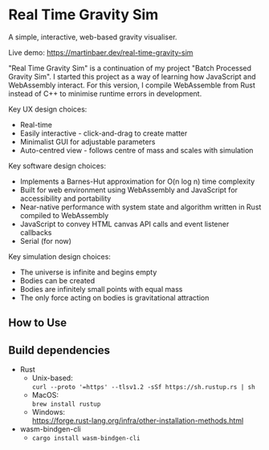 # Real Time Gravity Sim

A simple, interactive, web-based gravity visualiser. 

Live demo: https://martinbaer.dev/real-time-gravity-sim

"Real Time Gravity Sim" is a continuation of my project "Batch Processed Gravity Sim". I started this project as a way of learning how JavaScript and WebAssembly interact. For this version, I compile WebAssemble from Rust instead of C++ to minimise runtime errors in development.

Key UX design choices:
* Real-time
* Easily interactive - click-and-drag to create matter
* Minimalist GUI for adjustable parameters
* Auto-centred view - follows centre of mass and scales with simulation

Key software design choices:
* Implements a Barnes-Hut approximation for O(n log n) time complexity
* Built for web environment using WebAssembly and JavaScript for accessibility and portability
* Near-native performance with system state and algorithm written in Rust compiled to WebAssembly
* JavaScript to convey HTML canvas API calls and event listener callbacks
* Serial (for now)

Key simulation design choices:
* The universe is infinite and begins empty
* Bodies can be created
* Bodies are infinitely small points with equal mass
* The only force acting on bodies is gravitational attraction


## How to Use

## Build dependencies

* Rust
	* Unix-based:<br>
	```curl --proto '=https' --tlsv1.2 -sSf https://sh.rustup.rs | sh```
	* MacOS:<br>
	```brew install rustup```
	* Windows:<br>
	https://forge.rust-lang.org/infra/other-installation-methods.html
* wasm-bindgen-cli
	* ```cargo install wasm-bindgen-cli```

<!-- ## Development dependencies

* File system watcher: fswatch
	* MacOS:<br>
	```brew install fswatch```
	* Linux:<br>
	It should be available as ```fswatch``` in your package manager. e.g. ```apt-get install fswatch```
* Any http server to serve static files
	* For similicity I just use VSCode "Open with Live Server" for development -->